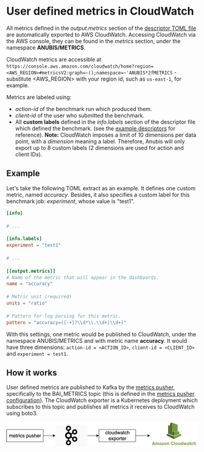 <!---
  Copyright 2019 Amazon.com, Inc. or its affiliates. All Rights Reserved.

  Licensed under the Apache License, Version 2.0 (the "License").
  You may not use this file except in compliance with the License.
  A copy of the License is located at

      http://www.apache.org/licenses/LICENSE-2.0

  or in the "license" file accompanying this file. This file is distributed
  on an "AS IS" BASIS, WITHOUT WARRANTIES OR CONDITIONS OF ANY KIND, either
  express or implied. See the License for the specific language governing
  permissions and limitations under the License.
-->
# User defined metrics in CloudWatch

All metrics defined in the _output.metrics_ section of the [descriptor TOML file](../executor/README.md) are automatically exported to AWS CloudWatch.
Accessing CloudWatch via the AWS console, they can be found in the _metrics_ section, under the namespace **ANUBIS/METRICS**.

 
CloudWatch metrics are accessible at ``https://console.aws.amazon.com/cloudwatch/home?region=<AWS_REGION>#metricsV2:graph=~();namespace=~'ANUBIS*2fMETRICS`` - 
substitute <AWS_REGION> with your region id, such as `us-east-1`, for example.

Metrics are labeled using:
 - _action-id_ of the benchmark run which produced them.
 - _client-id_ of the user who submitted the benchmark.
 - All **custom labels** defined in the _info.labels_ section of the descriptor file which defined the benchmark. 
 (see the [example descriptors](https://github.com/awslabs/benchmark-ai/blob/master/executor/README.md#training) for reference).
 **Note:** CloudWatch imposes a limit of 10 dimensions per data point, with a _dimension_ meaning a label. Therefore, Anubis
 will only export up to 8 custom labels (2 dimensions are used for action and client IDs).
 
 
 ## Example
 
 Let's take the following TOML extract as an example. It defines one custom metric, named _accuracy_. Besides, it also
 specifies a custom label for this benchmark job: _experiment_, whose value is "test1".
 
 ```toml
[info]

# ...

[info.labels]
experiment = "test1"

# ...

[[output.metrics]]
# Name of the metric that will appear in the dashboards.
name = "accuracy"

# Metric unit (required)
units = "ratio"

# Pattern for log parsing for this metric.
pattern = "accuracy=([-+]?\\d*\\.\\d+|\\d+)"
```

With this settings, one metric would be published to CloudWatch, under the namespace ANUBIS/METRICS and with metric name
 **accuracy**. It would have three dimensions: `action-id = <ACTION_ID>`, `client-id = <CLIENT_ID>` and `experiment = test1`.


## How it works

User defined metrics are published to Kafka by the [metrics pusher](../metrics-pusher), specifically to the BAI_METRICS topic
(this is defined in the [metrics pusher configuration](https://github.com/awslabs/benchmark-ai/blob/880fa33c208f39906647b7482f5ff1667d418d1d/executor/src/transpiler/templates/job_single_node.yaml#L167)).
The CloudWatch exporter is a Kubernetes deployment which subscribes to this topic and publishes all metrics it receives 
to CloudWatch using boto3.

![cloudwatch-exporter-arch](../docs/images/cloudwatch-exporter.jpg "Cloudwatch exporter")